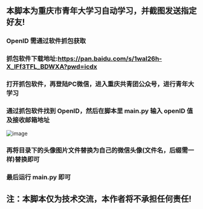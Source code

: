 ## 本脚本为重庆市青年大学习自动学习，并截图发送指定好友!
### OpenID 需通过软件抓包获取
### 抓包软件下载地址:https://pan.baidu.com/s/1wal26h-X_lFf3TFL_BDWXA?pwd=icdx
### 打开抓包软件，再登陆PC微信，进入重庆共青团公众号，进行青年大学习
### 通过抓包软件找到 OpenID，然后在脚本里 main.py 输入 openID 值及接收邮箱地址
![image](https://user-images.githubusercontent.com/102405245/172538537-fe723821-74f8-43e1-913c-591f5a2b31ba.png)
### 再将目录下的头像图片文件替换为自己的微信头像(文件名，后缀需一样)替换即可
### 最后运行 main.py 即可
## 注：本脚本仅为技术交流，本作者将不承担任何责任!
